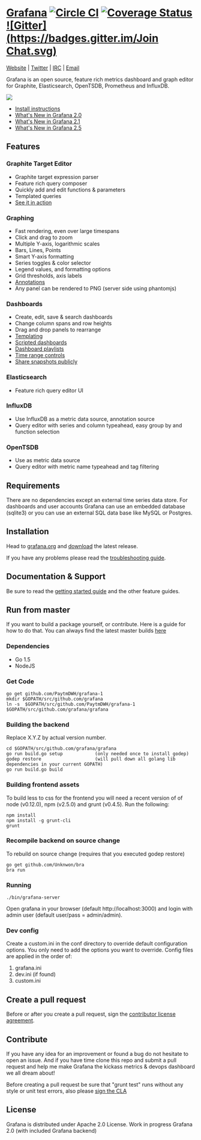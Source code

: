 [Grafana](http://grafana.org) [![Circle CI](https://circleci.com/gh/grafana/grafana.svg?style=svg)](https://circleci.com/gh/grafana/grafana) [![Coverage Status](https://coveralls.io/repos/grafana/grafana/badge.png)](https://coveralls.io/r/grafana/grafana) [![Gitter](https://badges.gitter.im/Join Chat.svg)](https://gitter.im/grafana/grafana?utm_source=badge&utm_medium=badge&utm_campaign=pr-badge&utm_content=badge)
================
[Website](http://grafana.org) |
[Twitter](https://twitter.com/grafana) |
[IRC](https://webchat.freenode.net/?channels=grafana) |
[Email](mailto:contact@grafana.org)

Grafana is an open source, feature rich metrics dashboard and graph editor for
Graphite, Elasticsearch, OpenTSDB, Prometheus and InfluxDB.

![](http://grafana.org/assets/img/start_page_bg.png)

- [Install instructions](http://docs.grafana.org/installation/)
- [What's New in Grafana 2.0](http://docs.grafana.org/guides/whats-new-in-v2/)
- [What's New in Grafana 2.1](http://docs.grafana.org/guides/whats-new-in-v2-1/)
- [What's New in Grafana 2.5](http://docs.grafana.org/guides/whats-new-in-v2-5/)

## Features
### Graphite Target Editor
- Graphite target expression parser
- Feature rich query composer
- Quickly add and edit functions & parameters
- Templated queries
- [See it in action](http://docs.grafana.org/datasources/graphite/)

### Graphing
- Fast rendering, even over large timespans
- Click and drag to zoom
- Multiple Y-axis, logarithmic scales
- Bars, Lines, Points
- Smart Y-axis formatting
- Series toggles & color selector
- Legend values, and formatting options
- Grid thresholds, axis labels
- [Annotations](http://docs.grafana.org/reference/annotations/)
- Any panel can be rendered to PNG (server side using phantomjs)

### Dashboards
- Create, edit, save & search dashboards
- Change column spans and row heights
- Drag and drop panels to rearrange
- [Templating](http://docs.grafana.org/reference/templating/)
- [Scripted dashboards](http://docs.grafana.org/reference/scripting/)
- [Dashboard playlists](http://docs.grafana.org/reference/playlist/)
- [Time range controls](http://docs.grafana.org/reference/timerange/)
- [Share snapshots publicly](http://docs.grafana.org/v2.0/reference/sharing/)

### Elasticsearch
- Feature rich query editor UI

### InfluxDB
- Use InfluxDB as a metric data source, annotation source
- Query editor with series and column typeahead, easy group by and function selection

### OpenTSDB
- Use as metric data source
- Query editor with metric name typeahead and tag filtering

## Requirements
There are no dependencies except an external time series data store. For dashboards and user accounts Grafana can use an embedded
database (sqlite3) or you can use an external SQL data base like MySQL or Postgres.

## Installation
Head to [grafana.org](http://docs.grafana.org/installation/) and [download](http://grafana.org/download/)
the latest release.

If you have any problems please read the [troubleshooting guide](http://docs.grafana.org/installation/troubleshooting/).

## Documentation & Support
Be sure to read the [getting started guide](http://docs.grafana.org/guides/gettingstarted/) and the other feature guides.

## Run from master
If you want to build a package yourself, or contribute. Here is a guide for how to do that. You can always find
the latest master builds [here](http://grafana.org/download/builds)

### Dependencies

- Go 1.5
- NodeJS

### Get Code

```
go get github.com/PaytmDWH/grafana-1
mkdir $GOPATH/src/github.com/grafana
ln -s  $GOPATH/src/github.com/PaytmDWH/grafana-1 $GOPATH/src/github.com/grafana/grafana
```

### Building the backend
Replace X.Y.Z by actual version number.
```
cd $GOPATH/src/github.com/grafana/grafana
go run build.go setup            (only needed once to install godep)
godep restore                    (will pull down all golang lib dependencies in your current GOPATH)
go run build.go build
```

### Building frontend assets

To build less to css for the frontend you will need a recent version of of node (v0.12.0),
npm (v2.5.0) and grunt (v0.4.5). Run the following:

```
npm install
npm install -g grunt-cli
grunt
```

### Recompile backend on source change
To rebuild on source change (requires that you executed godep restore)
```
go get github.com/Unknwon/bra
bra run
```

### Running
```
./bin/grafana-server
```

Open grafana in your browser (default http://localhost:3000) and login with admin user (default user/pass = admin/admin).

### Dev config

Create a custom.ini in the conf directory to override default configuration options.
You only need to add the options you want to override. Config files are applied in the order of:

1. grafana.ini
2. dev.ini (if found)
3. custom.ini

## Create a pull request
Before or after you create a pull request, sign the [contributor license agreement](http://grafana.org/docs/contributing/cla.html).

## Contribute
If you have any idea for an improvement or found a bug do not hesitate to open an issue.
And if you have time clone this repo and submit a pull request and help me make Grafana
the kickass metrics & devops dashboard we all dream about!

Before creating a pull request be sure that "grunt test" runs without any style or unit test errors, also
please [sign the CLA](http://docs.grafana.org/project/cla/)

## License

Grafana is distributed under Apache 2.0 License.
Work in progress Grafana 2.0 (with included Grafana backend)


